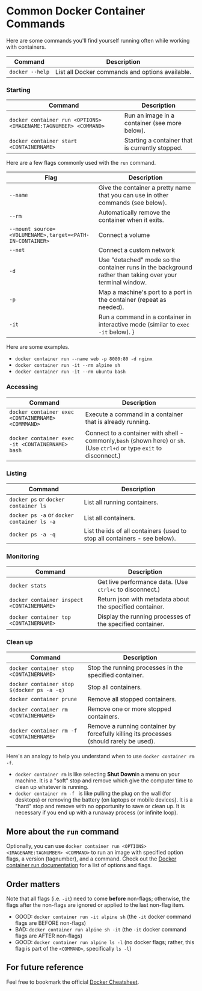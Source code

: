 # Common Docker Container Commands

Here are some commands you'll find yourself running often while working with
containers. 

| Command                           | Description                                                              |
| --------------------------------- | ------------------------------------------------------------------------ |
| `docker --help`                   | List all Docker commands and options available.                          |

### Starting

| Command                           | Description                                                              |
| --------------------------------- | ------------------------------------------------------------------------ |
| `docker container run <OPTIONS> <IMAGENAME:TAGNUMBER> <COMMAND>` | Run an image in a container (see more below). |
| `docker container start <CONTAINERNAME>` | Starting a container that is currently stopped. |

Here are a few flags commonly used with the `run` command.

| Flag                              | Description                                                              |
| --------------------------------- | ------------------------------------------------------------------------ |
| `--name` | Give the container a pretty name that you can use in other commands (see below). |
| `--rm` | Automatically remove the container when it exits. |
| `--mount source=<VOLUMENAME>,target=<PATH-IN-CONTAINER>` | Connect a volume |
| `--net` | Connect a custom network |
| `-d` | Use "detached" mode so the container runs in the background rather than taking over your terminal window. |
| `-p` | Map a machine's port to a port in the container (repeat as needed). |
| `-it` | Run a command in a container in interactive mode (similar to `exec -it` below). }

Here are some examples.

* `docker container run --name web -p 8080:80 -d nginx`
* `docker container run -it --rm alpine sh`
* `docker container run -it --rm ubuntu bash`

### Accessing

| Command                           | Description                                                              |
| --------------------------------- | ------------------------------------------------------------------------ |
| `docker container exec <CONTAINERNAME> <COMMMAND>` | Execute a command in a container that is already running. |
| `docker container exec -it <CONTAINERNAME> bash` | Connect to a container with shell - commonly,`bash` (shown here) or `sh`. (Use `ctrl+d` or type `exit` to disconnect.) |

### Listing

| Command                           | Description                                                              |
| --------------------------------- | ------------------------------------------------------------------------ |
| `docker ps` or `docker container ls` | List all running containers.                                          |
| `docker ps -a` or `docker container ls -a` | List all containers.                                            |
| `docker ps -a -q`                 | List the ids of all containers (used to stop all containers - see below). |

### Monitoring

| Command                           | Description                                                              |
| --------------------------------- | ------------------------------------------------------------------------ |
| `docker stats`                    | Get live performance data. (Use `ctrl+c` to disconnect.)                 |
| `docker container inspect <CONTAINERNAME>`  | Return json with metadata about the specified container.                 |
| `docker container top <CONTAINERNAME>`      | Display the running processes of the specified container.                |

### Clean up

| Command                           | Description                                                              |
| --------------------------------- | ------------------------------------------------------------------------ |
| `docker container stop <CONTAINERNAME>`     | Stop the running processes in the specified container.         |
| `docker container stop $(docker ps -a -q)`  | Stop all containers.                                           |
| `docker container prune`                    | Remove all stopped containers.                                 |
| `docker container rm <CONTAINERNAME>`       | Remove one or more stopped containers.                         |
| `docker container rm -f <CONTAINERNAME>`    | Remove a running container by forcefully killing its processes (should rarely be used). |

Here's an analogy to help you understand when to use `docker container rm -f`.

* `docker container rm` is like selecting **Shut Down**in a menu on your 
  machine. It is a "soft" stop and remove which give the computer time to clean 
  up whatever is running.
* `docker container rm -f ` is like pulling the plug on the wall (for desktops) 
  or removing the battery (on laptops or mobile devices). It is a "hard" stop 
  and remove with no opportunity to save or clean up. It is necessary if you
  end up with a runaway process (or infinite loop).

## More about the `run` command

Optionally, you can use 
`docker container run <OPTIONS> <IMAGENAME:TAGNUMBER> <COMMAND>` to run an image 
with specified option flags, a version (tagnumber), and a command. Check
out the [Docker container run documentation][run-docs] for a list of options and 
flags.

## Order matters

Note that all flags (i.e. `-it`) need to come **before** non-flags; otherwise,
the flags after the non-flags are ignored or applied to the last non-flag item.

* GOOD: `docker container run -it alpine sh`
  (the `-it` docker command flags are BEFORE non-flags)
* BAD: `docker container run alpine sh -it`
  (the `-it` docker command flags are AFTER non-flags)
* GOOD: `docker container run alpine ls -l`
  (no docker flags; rather, this flag is part of the `<COMMAND>`, 
   specifically `ls -l`)

## For future reference

Feel free to bookmark the official [Docker Cheatsheet][docker-cheat].


[run-docs]: https://docs.docker.com/engine/reference/commandline/container_run/
[docker-cheat]: https://www.docker.com/sites/default/files/Docker_CheatSheet_08.09.2016_0.pdf